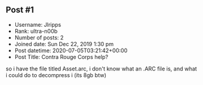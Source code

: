 ## Post #1
- Username: Jlripps
- Rank: ultra-n00b
- Number of posts: 2
- Joined date: Sun Dec 22, 2019 1:30 pm
- Post datetime: 2020-07-05T03:21:42+00:00
- Post Title: Contra Rouge Corps help?

so i have the file titled Asset.arc, i don't know what an .ARC file is, and what i could do to decompress i (its 8gb btw)

